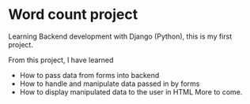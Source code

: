 # Word count project

Learning Backend development with Django (Python), this is my first project.

From this project, I have learned
- How to pass data from forms into backend
- How to handle and manipulate data passed in by forms
- How to display manipulated data to the user in HTML
More to come.